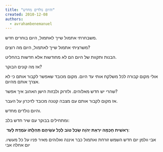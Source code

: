 ```yaml
---
title: "והיום נולדים מחדש"
created: 2010-12-08
authors: 
  - avrahambenemanuel
---
```


משבחרתי אתמול שייך לאתמול, היום בוחרים חדש.

משרציתי אתמול שייך לאתמול, היום מה רוצים?

הבנות ותקוות של היום הם לא מחודשות אלא חדשות בהחליט.

אז מה קונים הבוקר?

אולי מקום קבורה לכל משלקח אותי עד היום. מקום מכובד שאפשר לקבור אותם כי לא אצרך אותם מהיום.

שהרי יש חדש מאלוהים. ולזרוק ולבזות הישן האהוב איך אפשר?

אז מקום לקבור אותם עם מצבה קטנה מכובד לזיכרון על העבר.

והיום נולדים מחדש.

ומתחילים בבוקר עם שיר חדש בלב: 

 **רֵאשִׁית חָכְמָה יִרְאַת יְהֹוָה שֵׂכֶל טוֹב לְכָל עֹשֵׂיהֶם תְּהִלָּתוֹ עֹמֶדֶת לָעַד**:

  

אבי וולמן יום חדש השמש זורחת ואתמול כבר איננה ואלוהים מאיר פניו על כל מעשיו. יום אחלה אבי